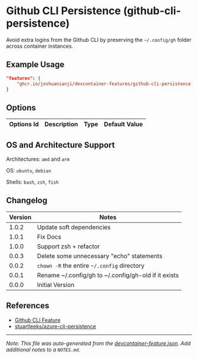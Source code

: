 
# Github CLI Persistence (github-cli-persistence)

Avoid extra logins from the Github CLI by preserving the `~/.config/gh` folder across container instances.

## Example Usage

```json
"features": {
    "ghcr.io/joshuanianji/devcontainer-features/github-cli-persistence:1": {}
}
```

## Options

| Options Id | Description | Type | Default Value |
|-----|-----|-----|-----|


## OS and Architecture Support

Architectures: `amd` and `arm`

OS: `ubuntu`, `debian`

Shells: `bash`, `zsh`, `fish`

## Changelog

| Version | Notes                                                |
| ------- | ---------------------------------------------------- |
| 1.0.2   | Update soft dependencies                             |
| 1.0.1   | Fix Docs                                             |
| 1.0.0   | Support zsh + refactor                               |
| 0.0.3   | Delete some unnecessary "echo" statements            |
| 0.0.2   | `chown -R` the entire `~/.config` directory          |
| 0.0.1   | Rename ~/.config/gh to ~/.config/gh-old if it exists |
| 0.0.0   | Initial Version                                      |

## References

- [Github CLI Feature](https://github.com/devcontainers/features/tree/main/src/github-cli)
- [stuartleeks/azure-cli-persistence](https://github.com/stuartleeks/dev-container-features/tree/main/src/azure-cli-persistence)


---

_Note: This file was auto-generated from the [devcontainer-feature.json](https://github.com/joshuanianji/devcontainer-features/blob/main/src/github-cli-persistence/devcontainer-feature.json).  Add additional notes to a `NOTES.md`._
